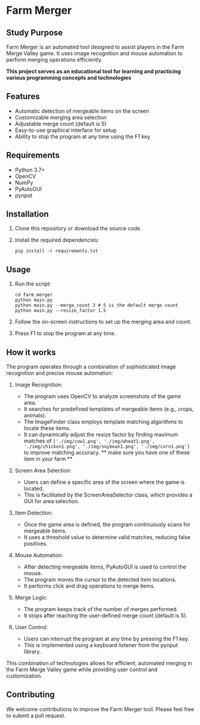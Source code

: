 # Farm Merger

## Study Purpose

Farm Merger is an automated tool designed to assist players in the Farm Merge Valley game. It uses image recognition and mouse automation to perform merging operations efficiently.

**This project serves as an educational tool for learning and practicing various programming concepts and technologies**

## Features

- Automatic detection of mergeable items on the screen
- Customizable merging area selection
- Adjustable merge count (default is 5)
- Easy-to-use graphical interface for setup
- Ability to stop the program at any time using the F1 key

## Requirements

- Python 3.7+
- OpenCV
- NumPy
- PyAutoGUI
- pynput

## Installation

1. Clone this repository or download the source code.
2. Install the required dependencies:

   ```
   pip install -r requirements.txt
   ```

## Usage

1. Run the script:

   ```
   cd farm_merger
   python main.py
   python main.py --merge_count 3 # 5 is the default merge count
   python main.py --resize_factor 1.5
   ```

2. Follow the on-screen instructions to set up the merging area and count.
3. Press F1 to stop the program at any time.

## How it works

The program operates through a combination of sophisticated image recognition and precise mouse automation:

1. Image Recognition:
   - The program uses OpenCV to analyze screenshots of the game area.
   - It searches for predefined templates of mergeable items (e.g., crops, animals).
   - The ImageFinder class employs template matching algorithms to locate these items.
   - It can dynamically adjust the resize factor by finding maximum matches of `['./img/cow1.png', './img/wheat1.png', './img/chicken1.png', './img/soybean1.png', './img/corn1.png']` to improve matching accuracy. ** make sure you have one of these item in your farm **

2. Screen Area Selection:
   - Users can define a specific area of the screen where the game is located.
   - This is facilitated by the ScreenAreaSelector class, which provides a GUI for area selection.

3. Item Detection:
   - Once the game area is defined, the program continuously scans for mergeable items.
   - It uses a threshold value to determine valid matches, reducing false positives.

4. Mouse Automation:
   - After detecting mergeable items, PyAutoGUI is used to control the mouse.
   - The program moves the cursor to the detected item locations.
   - It performs click and drag operations to merge items.

5. Merge Logic:
   - The program keeps track of the number of merges performed.
   - It stops after reaching the user-defined merge count (default is 5).

6. User Control:
   - Users can interrupt the program at any time by pressing the F1 key.
   - This is implemented using a keyboard listener from the pynput library.

This combination of technologies allows for efficient, automated merging in the Farm Merge Valley game while providing user control and customization.

## Contributing

We welcome contributions to improve the Farm Merger tool. Please feel free to submit a pull request.



